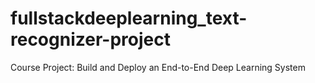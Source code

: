 # fullstackdeeplearning_text-recognizer-project
Course Project: Build and Deploy an End-to-End Deep Learning System
